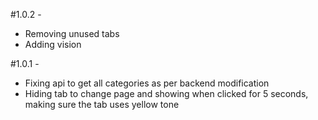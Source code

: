 #1.0.2 -

- Removing unused tabs
- Adding vision

#1.0.1 -

- Fixing api to get all categories as per backend modification
- Hiding tab to change page and showing when clicked for 5 seconds, making sure the tab uses yellow tone
